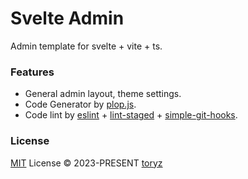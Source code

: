 # Svelte Admin

Admin template for svelte + vite + ts.

### Features

- General admin layout, theme settings.
- Code Generator by [plop.js](https://plopjs.com/).
- Code lint by [eslint](https://eslint.org/) + [lint-staged](https://github.com/okonet/lint-staged) + [simple-git-hooks](https://github.com/toplenboren/simple-git-hooks).

### License

[MIT](./LICENSE) License &copy; 2023-PRESENT [toryz](https://github.com/zhou-tao)
